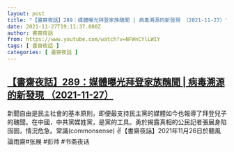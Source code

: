 ```yaml
---
layout: post
title: "【書齋夜話】289：媒體曝光拜登家族醜聞 | 病毒溯源的新發現 （2021-11-27）"
date: 2021-11-27T19:11:37.000Z
author: 書齋夜話
from: https://www.youtube.com/watch?v=NFWnCYlLWIY
tags: [ 書齋夜話 ]
categories: [ 書齋夜話 ]
---
```

<!--1638040297000-->
[【書齋夜話】289：媒體曝光拜登家族醜聞 | 病毒溯源的新發現 （2021-11-27）](https://www.youtube.com/watch?v=NFWnCYlLWIY)
------

<div>
新聞自由是民主社會的基本原則，即便最支持民主黨的媒體如今也報導了拜登兒子的醜聞。在中國，中共黨媒姓黨，是黨的工具。勇於揭露真相的公民記者張展身陷囹圄，情況危急。常識(commonsense) ✌【書齋夜話】2021年11月26日於聽風論雨齋#张展 #彭帅 #书斋夜话
</div>
